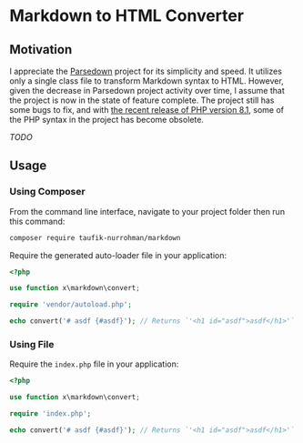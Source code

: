 Markdown to HTML Converter
==========================

Motivation
----------

I appreciate the [Parsedown](https://github.com/erusev/parsedown) project for its simplicity and speed. It utilizes only
a single class file to transform Markdown syntax to HTML. However, given the decrease in Parsedown project activity over
time, I assume that the project is now in the state of feature complete. The project still has some bugs to fix, and
with [the recent release of PHP version 8.1](https://www.php.net/releases/8.1/en.php), some of the PHP syntax in the
project has become obsolete.

_TODO_

Usage
-----

### Using Composer

From the command line interface, navigate to your project folder then run this command:

~~~ sh
composer require taufik-nurrohman/markdown
~~~

Require the generated auto-loader file in your application:

~~~ php
<?php

use function x\markdown\convert;

require 'vendor/autoload.php';

echo convert('# asdf {#asdf}'); // Returns `'<h1 id="asdf">asdf</h1>'`
~~~

### Using File

Require the `index.php` file in your application:

~~~ php
<?php

use function x\markdown\convert;

require 'index.php';

echo convert('# asdf {#asdf}'); // Returns `'<h1 id="asdf">asdf</h1>'`
~~~